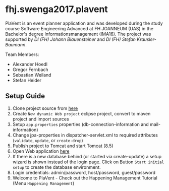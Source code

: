 # fhj.swenga2017.plavent

PlaVent is an event planner application and was developed during the study course Software Engineering Advanced at FH JOANNEUM (UAS)
in the Bachelor's degree Informationsmanagement (IMA16). The project was supported by *DI (FH) Johann Blauensteiner* and *DI (FH) Stefan Krausler-Baumann*.

Team Members:
- Alexander Hoedl
- Gregor Fernbach
- Sebastian Weiland
- Stefan Heider



## Setup Guide
1. Clone project source from [here](https://github.com/sweiland/fhj.swenga2017.plavent)
2. Create ``New dynamic Web project`` eclipse project, convert to maven project and import sources  
3. Setup ``app.properties`` properties (db-connection-information and mail-information)
4. Change jpa-properties in dispatcher-servlet.xml to required attributes (``validate``, ``update``, or ``create-drop``)
5. Publish project to Tomcat and start Tomcat (8.5)
6. Open Web application [here](http://localhost:8080/fhj.swenga2017.plavent/)
7. If there is a new database behind (or started via create-update) a setup wizard is shown instead of the login page. Click on Button ``Start initial setup`` to create the database environment.
8. Login credentials: admin/password, host/password, guest/password
9. Welcome to PlaVent - Check out the Happening Management Tutorial (Menu ``Happening Management``)